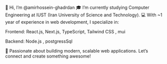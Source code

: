👋 Hi, I’m @amirhossein-ghadrdan
🎓 I’m currently studying Computer Engineering at IUST (Iran University of Science and Technology).
💻 With ~1 year of experience in web development, I specialize in:

Frontend: React.js, Next.js, TypeScript, Tailwind CSS , mui

Backend: Node.js , postgressSql 

🚀 Passionate about building modern, scalable web applications. Let’s connect and create something awesome!

<!---
amirhossein-ghadrdan/amirhossein-ghadrdan is a ✨ special ✨ repository because its `README.md` (this file) appears on your GitHub profile.
You can click the Preview link to take a look at your changes.
--->
